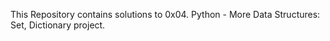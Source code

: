 This Repository contains solutions to 0x04. Python - More Data Structures: Set, Dictionary project.
